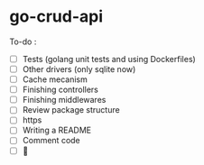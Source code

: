# go-crud-api

To-do :
- [ ] Tests (golang unit tests and using Dockerfiles)
- [ ] Other drivers (only sqlite now)
- [ ] Cache mecanism
- [ ] Finishing controllers
- [ ] Finishing middlewares
- [ ] Review package structure
- [ ] https
- [ ] Writing a README
- [ ] Comment code
- [ ] :tada: